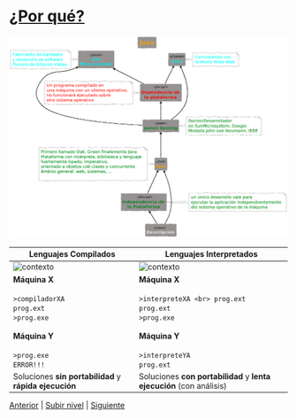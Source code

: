 # [¿Por qué?](../c1why/README.md)


![contexto](/images/contexto.png)


| Lenguajes Compilados | Lenguajes Interpretados |
| --- | --- |
| ![contexto](//images/compilador.svg)| ![contexto](//images/interprete.svg) |
|  **Máquina X** <br> <br> `>compiladorXA` <br> `prog.ext` <br> `>prog.exe` <br> <br>**Máquina Y** <br> <br> `>prog.exe` <br> `ERROR!!!` | **Máquina X** <br> <br> `>interpreteXA <br> prog.ext` <br> `prog.ext` <br> `>prog.exe` <br> <br>**Máquina Y** <br> <br> `>interpreteYA` <br> `prog.ext` <br> | 
| Soluciones **sin portabilidad** y **rápida ejecución** | Soluciones **con portabilidad** y **lenta ejecución** (con análisis) |






[Anterior](README.md) | [Subir nivel](README.md) | [Siguiente](../c2what/README.md)
